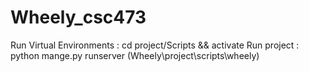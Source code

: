# Wheely_csc473

Run Virtual Environments : cd project/Scripts && activate
Run project : python mange.py runserver (Wheely\project\scripts\wheely)
